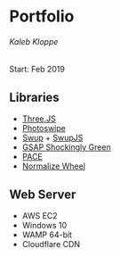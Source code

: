 # Portfolio
###### Kaleb Kloppe
Start: Feb 2019

## Libraries
 - [Three.JS](https://threejs.org/)
 - [Photoswipe](https://photoswipe.com/)
 - [Swup](https://github.com/gmrchk/swup) + [SwupJS](https://github.com/gmrchk/swupjs)
 - [GSAP Shockingly Green](https://greensock.com/)
 - [PACE](https://github.hubspot.com/pace/docs/welcome/)
 - [Normalize Wheel](https://www.npmjs.com/package/normalize-wheel)

 ## Web Server
 - AWS EC2
 - Windows 10
 - WAMP 64-bit
 - Cloudflare CDN
